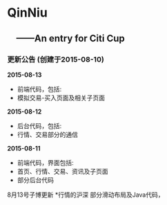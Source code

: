 ﻿# QinNiu
&emsp;——An entry for Citi Cup
-------

### 更新公告 (创建于2015-08-10)

<b>2015-08-13</b><br />
* 前端代码，包括:
* 模拟交易-买入页面及相关子页面

<b>2015-08-12</b><br />
* 后台代码，包括:
* 行情、交易部分的通信

<b>2015-08-11</b><br />
* 前端代码，界面包括:
* 首页、行情、交易、资讯及子页面
* 部分后台代码

8月13号子博更新
*行情的沪深 部分滑动布局及Java代码，
